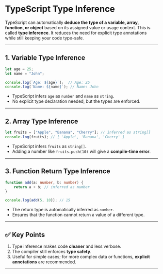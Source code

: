 # TypeScript Type Inference

TypeScript can automatically **deduce the type of a variable, array, function, or object** based on its assigned value or usage context. This is called **type inference**. It reduces the need for explicit type annotations while still keeping your code type-safe.

---

## 1. Variable Type Inference

```ts
let age = 25;
let name = "John";

console.log(`Age: ${age}`);  // Age: 25
console.log(`Name: ${name}`); // Name: John
```

* TypeScript infers `age` as `number` and `name` as `string`.
* No explicit type declaration needed, but the types are enforced.

---

## 2. Array Type Inference

```ts
let fruits = ["Apple", "Banana", "Cherry"]; // inferred as string[]
console.log(fruits); // [ 'Apple', 'Banana', 'Cherry' ]
```

* TypeScript infers `fruits` as `string[]`.
* Adding a number like `fruits.push(10)` will give a **compile-time error**.

---

## 3. Function Return Type Inference

```ts
function add(a: number, b: number) {
    return a + b; // inferred as number
}

console.log(add(5, 10)); // 15
```

* The return type is automatically inferred as `number`.
* Ensures that the function cannot return a value of a different type.

---

## ✅ Key Points

1. Type inference makes code **cleaner** and less verbose.
2. The compiler still enforces **type safety**.
3. Useful for simple cases; for more complex data or functions, **explicit annotations** are recommended.

---